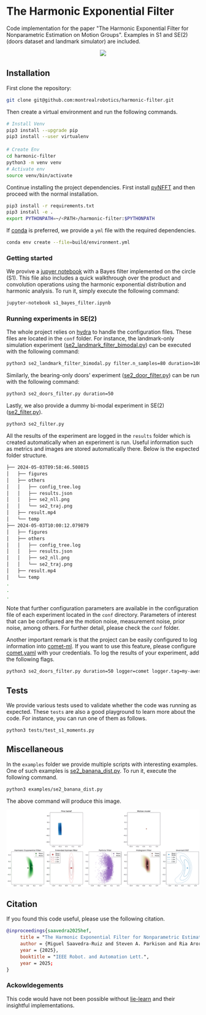 # The Harmonic Exponential Filter

Code implementation for the paper "The Harmonic Exponential Filter for Nonparametric Estimation on Motion Groups". Examples in S1 and SE(2) (doors dataset and landmark simulator) are included.

<p align="center">
  <img src="media/main.gif" />
</p>

## Installation

First clone the repository:

```bash
git clone git@github.com:montrealrobotics/harmonic-filter.git
```

Then create a virtual environment and run the following commands.

```bash
# Install Venv
pip3 install --upgrade pip
pip3 install --user virtualenv

# Create Env
cd harmonic-filter
python3 -m venv venv
# Activate env
source venv/bin/activate
```

Continue installing the project dependencies. First install [pyNFFT](https://github.com/pyNFFT/pyNFFT) and then proceed with the normal installation.

```bash
pip3 install -r requirements.txt
pip3 install -e .
export PYTHONPATH=~/<PATH>/harmonic-filter:$PYTHONPATH
```

If [conda](https://conda.io/projects/conda/en/latest/index.html) is preferred, we provide a `yml` file with the required dependencies.

```bash
conda env create --file=build/environment.yml
```

### Getting started
We provive a [jupyer notebook](s1_bayes_filter.ipynb) with a Bayes filter implemented on the circle (S1). This file also includes a quick walkthrough over the product and convolution operations using the harmonic exponential distribution and harmonic analysis. To run it, simply execute the following command:

```bash
jupyter-notebook s1_bayes_filter.ipynb
```

### Running experiments in  SE(2)

The whole project relies on [hydra](https://hydra.cc/) to handle the configuration files. These files are located in the `conf` folder. For instance, the landmark-only simulation experiment ([se2_landmark_filter_bimodal.py](se2_landmark_filter_bimodal.py)) can be executed with the following command:

```bash
python3 se2_landmark_filter_bimodal.py filter.n_samples=80 duration=100
```

Similarly, the bearing-only doors' experiment ([se2_door_filter.py](se2_door_filter.py)) can be run with the following command:

```bash
python3 se2_doors_filter.py duration=50
```

Lastly, we also provide a dummy bi-modal experiment in SE(2) ([se2_filter.py](se2_filter.py)).

```bash
python3 se2_filter.py
```

All the results of the experiment are logged in the `results` folder which is created automatically when an experiment is run. Useful information such as metrics and images are stored automatically there. Below is the expected folder structure.

```bash
├── 2024-05-03T09:58:46.508015
│   ├── figures 
│   ├── others
│   │   ├── config_tree.log
│   │   ├── results.json
│   │   ├── se2_nll.png
│   │   └── se2_traj.png
│   ├── result.mp4
│   └── temp
├── 2024-05-03T10:00:12.079879
│   ├── figures 
│   ├── others
│   │   ├── config_tree.log
│   │   ├── results.json
│   │   ├── se2_nll.png
│   │   └── se2_traj.png
│   ├── result.mp4
│   └── temp
.
.
.
```

Note that further configuration parameters are available in the configuration file of each experiment located in the `conf` directory. Parameters of interest that can be configured are the motion noise, measurement noise, prior noise, among others. For further detail, please check the `conf` folder.

Another important remark is that the project can be easily configured to log information into [comet-ml](https://www.comet.com/site/). If you want to use this feature, please configure [comet.yaml](conf/logger/comet.yaml) with your credentials. To log the results of your experiment, add the following flags.

```bash
python3 se2_doors_filter.py duration=50 logger=comet logger.tag=my-awesome-tag
```

## Tests

We provide various tests used to validate whether the code was running as expected. These `tests` are also a good playground to learn more about the code. For instance, you can run one of them as follows.

```bash
python3 tests/test_s1_moments.py
```

## Miscellaneous

In the `examples` folder we provide multiple scripts with interesting examples. One of such examples is [se2_banana_dist.py](examples/se2_banana_dist.py). To run it, execute the following command.

```bash
python3 examples/se2_banana_dist.py
```

The above command will produce this image.

![banana](media/banana.png)

## Citation

If you found this code useful, please use the following citation.

```bibtex
@inproceedings{saavedra2025hef, 
     title = "The Harmonic Exponential Filter for Nonparametric Estimation on Motion Groups",
     author = {Miguel Saavedra-Ruiz and Steven A. Parkison and Ria Arora and James Richard Forbes and Liam Paull},
     year = {2025},
     booktitle = "IEEE Robot. and Automation Lett.",
     year = 2025; 
}  
```

### Ackowldegements

This code would have not been possible without [lie-learn](https://github.com/AMLab-Amsterdam/lie_learn) and their insightful implementations.
